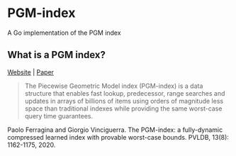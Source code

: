 # PGM-index

A Go implementation of the PGM index

## What is a PGM index?

[Website](https://pgm.di.unipi.it/) | [Paper](http://www.vldb.org/pvldb/vol13/p1162-ferragina.pdf)

> The Piecewise Geometric Model index (PGM-index) is a data structure that enables fast lookup, predecessor, range searches and updates in arrays of billions of items using orders of magnitude less space than traditional indexes while providing the same worst-case query time guarantees.

Paolo Ferragina and Giorgio Vinciguerra. The PGM-index: a fully-dynamic compressed learned index with provable worst-case bounds. PVLDB, 13(8): 1162-1175, 2020.
